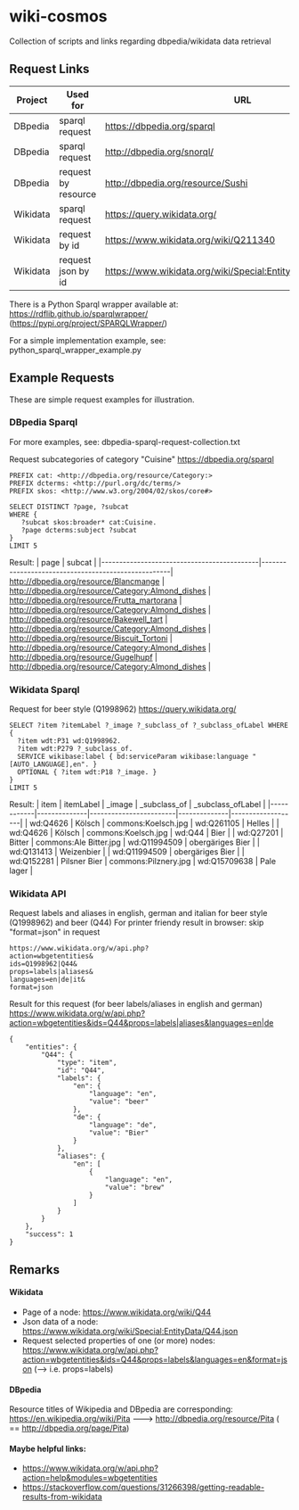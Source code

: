 # wiki-cosmos
Collection of scripts and links regarding dbpedia/wikidata data retrieval


## Request Links
| Project  | Used for              | URL                                                            |
|----------|-----------------------|----------------------------------------------------------------|
| DBpedia  | sparql request        | https://dbpedia.org/sparql                                     |
| DBpedia  | sparql request        | http://dbpedia.org/snorql/                                     |
| DBpedia  | request by resource   | http://dbpedia.org/resource/Sushi                              |
| Wikidata | sparql request        | https://query.wikidata.org/                                    |
| Wikidata | request by id         | https://www.wikidata.org/wiki/Q211340                          |
| Wikidata | request json by id    | https://www.wikidata.org/wiki/Special:EntityData/Q1998962.json |


There is a Python Sparql wrapper available at: https://rdflib.github.io/sparqlwrapper/ (https://pypi.org/project/SPARQLWrapper/)

For a simple implementation example, see: python_sparql_wrapper_example.py


## Example Requests
These are simple request examples for illustration.

### DBpedia Sparql
For more examples, see: dbpedia-sparql-request-collection.txt


Request subcategories of category "Cuisine"
https://dbpedia.org/sparql
```
PREFIX cat: <http://dbpedia.org/resource/Category:>
PREFIX dcterms: <http://purl.org/dc/terms/>
PREFIX skos: <http://www.w3.org/2004/02/skos/core#>

SELECT DISTINCT ?page, ?subcat
WHERE {
   ?subcat skos:broader* cat:Cuisine.
   ?page dcterms:subject ?subcat
}
LIMIT 5
```

Result:
| page                                       | subcat                                             |
|--------------------------------------------|----------------------------------------------------|
http://dbpedia.org/resource/Blancmange       | http://dbpedia.org/resource/Category:Almond_dishes |
http://dbpedia.org/resource/Frutta_martorana | http://dbpedia.org/resource/Category:Almond_dishes |
http://dbpedia.org/resource/Bakewell_tart    | http://dbpedia.org/resource/Category:Almond_dishes |
http://dbpedia.org/resource/Biscuit_Tortoni  | http://dbpedia.org/resource/Category:Almond_dishes |
http://dbpedia.org/resource/Gugelhupf        | http://dbpedia.org/resource/Category:Almond_dishes |



### Wikidata Sparql
Request for beer style (Q1998962)
https://query.wikidata.org/
```
SELECT ?item ?itemLabel ?_image ?_subclass_of ?_subclass_ofLabel WHERE {
  ?item wdt:P31 wd:Q1998962.
  ?item wdt:P279 ?_subclass_of.
  SERVICE wikibase:label { bd:serviceParam wikibase:language "[AUTO_LANGUAGE],en". }
  OPTIONAL { ?item wdt:P18 ?_image. }
}
LIMIT 5
```

Result:
| item       | itemLabel    | _image                 | _subclass_of | _subclass_ofLabel |
|------------|--------------|------------------------|--------------|-------------------|
| wd:Q4626   | Kölsch       | commons:Koelsch.jpg    | wd:Q261105   | Helles            |
| wd:Q4626   | Kölsch       | commons:Koelsch.jpg    | wd:Q44       | Bier              |
| wd:Q27201  | Bitter       | commons:Ale Bitter.jpg | wd:Q11994509 | obergäriges Bier  |
| wd:Q131413 | Weizenbier   |                        | wd:Q11994509 | obergäriges Bier  |
| wd:Q152281 | Pilsner Bier | commons:Pilznery.jpg   | wd:Q15709638 | Pale lager        |




### Wikidata API
Request labels and aliases in english, german and italian for beer style (Q1998962) and beer (Q44)
For printer friendy result in browser: skip "format=json" in request
```
https://www.wikidata.org/w/api.php?
action=wbgetentities&
ids=Q1998962|Q44&
props=labels|aliases&
languages=en|de|it&
format=json
```

Result for this request (for beer labels/aliases in english and german)
https://www.wikidata.org/w/api.php?action=wbgetentities&ids=Q44&props=labels|aliases&languages=en|de

```
{
    "entities": {
        "Q44": {
            "type": "item",
            "id": "Q44",
            "labels": {
                "en": {
                    "language": "en",
                    "value": "beer"
                },
                "de": {
                    "language": "de",
                    "value": "Bier"
                }
            },
            "aliases": {
                "en": [
                    {
                        "language": "en",
                        "value": "brew"
                    }
                ]
            }
        }
    },
    "success": 1
}
```

## Remarks

#### Wikidata
- Page of a node: https://www.wikidata.org/wiki/Q44
- Json data of a node: https://www.wikidata.org/wiki/Special:EntityData/Q44.json
- Request selected properties of one (or more) nodes: https://www.wikidata.org/w/api.php?action=wbgetentities&ids=Q44&props=labels&languages=en&format=json  (--> i.e. props=labels)

#### DBpedia
Resource titles of Wikipedia and DBpedia are corresponding:
https://en.wikipedia.org/wiki/Pita ---> http://dbpedia.org/resource/Pita ( == http://dbpedia.org/page/Pita)

#### Maybe helpful links:
- https://www.wikidata.org/w/api.php?action=help&modules=wbgetentities
- https://stackoverflow.com/questions/31266398/getting-readable-results-from-wikidata